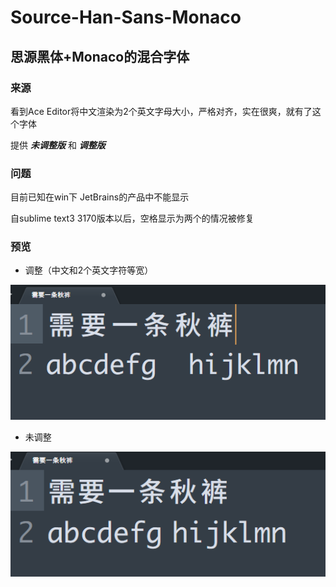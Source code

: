 # Source-Han-Sans-Monaco
## 思源黑体+Monaco的混合字体

### 来源
看到Ace Editor将中文渲染为2个英文字母大小，严格对齐，实在很爽，就有了这个字体

提供 ***未调整版*** 和 ***调整版***

### 问题
目前已知在win下 JetBrains的产品中不能显示

自sublime text3 3170版本以后，空格显示为两个的情况被修复



### 预览

- 调整（中文和2个英文字符等宽）

![](https://github.com/eceilx/Source-Han-Sans-Monaco/blob/master/%E5%AF%B9%E9%BD%90.png)


- 未调整

![](https://github.com/eceilx/Source-Han-Sans-Monaco/blob/master/%E6%9C%AA%E5%AF%B9%E9%BD%90.png)
